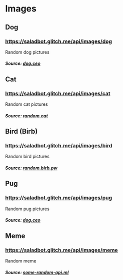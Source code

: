 # Images
## Dog
### https://saladbot.glitch.me/api/images/dog
Random dog pictures
##### Source: [dog.ceo](https://dog.ceo)
## Cat
### https://saladbot.glitch.me/api/images/cat
Random cat pictures
##### Source: [random.cat](https://random.cat)
## Bird (Birb)
### https://saladbot.glitch.me/api/images/bird
Random bird pictures
##### Source: [random.birb.pw](https://random.birb.pw)
## Pug
### https://saladbot.glitch.me/api/images/pug
Random pug pictures
##### Source: [dog.ceo](https://dog.ceo)
## Meme
### https://saladbot.glitch.me/api/images/meme
Random meme
##### Source: [some-random-api.ml](https://some-random-api.ml)
